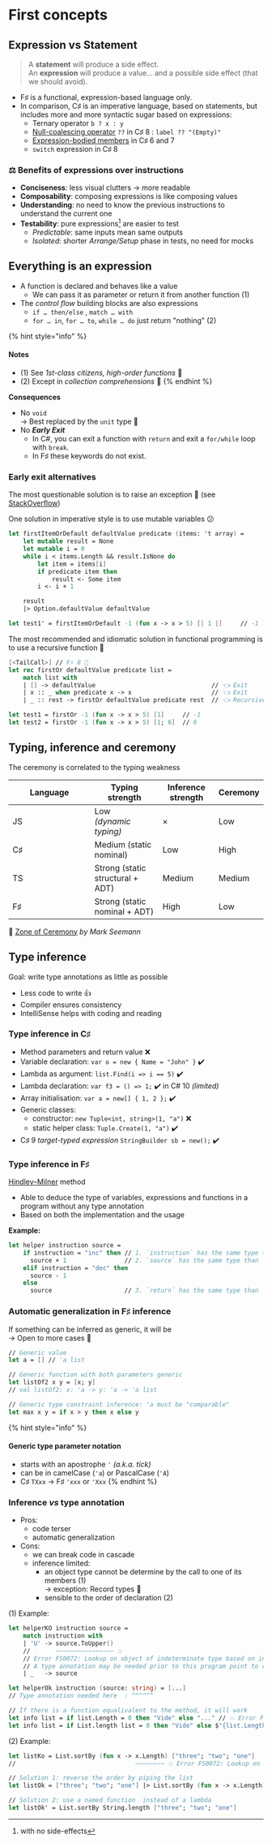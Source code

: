 # First concepts

## Expression vs Statement

> A **statement** will produce a side effect.\
> An **expression** will produce a value... and a possible side effect (that we should avoid).

* F♯ is a functional, expression-based language only.
* In comparison, C♯ is an imperative language, based on statements, but includes more and more syntactic sugar based on expressions:
  * Ternary operator `b ? x : y`
  * [Null-coalescing operator](https://docs.microsoft.com/en-us/dotnet/csharp/language-reference/operators/null-coalescing-operator) `??` in C♯ 8 : `label ?? "(Empty)"`
  * [Expression-bodied members](https://docs.microsoft.com/en-us/dotnet/csharp/programming-guide/statements-expressions-operators/expression-bodied-members) in C♯ 6 and 7
  * `switch` expression in C♯ 8

### ⚖️ Benefits of expressions over instructions

* **Conciseness**: less visual clutters → more readable
* **Composability**: composing expressions is like composing values
* **Understanding**: no need to know the previous instructions to understand the current one
* **Testability**: pure expressions[^1] are easier to test
  * _Predictable_: same inputs mean same outputs
  * _Isolated_: shorter _Arrange/Setup_ phase in tests, no need for mocks

## Everything is an expression

* A function is declared and behaves like a value
  * We can pass it as parameter or return it from another function (1)
* The _control flow_ building blocks are also expressions
  * `if … then/else` , `match … with`
  * `for … in`, `for … to`, `while … do` just return "nothing" (2)

{% hint style="info" %}
#### Notes

* (1) See _1st-class citizens, high-order functions_ 📍
* (2) Except in _collection comprehensions_ 📍
{% endhint %}

**Consequences**

* No `void`\
  → Best replaced by the `unit` type 📍
* No _**Early Exit**_
  * In C#, you can exit a function with `return` and exit a `for/while` loop with `break`.
  * In F♯ these keywords do not exist.

### Early exit alternatives

The most questionable solution is to raise an exception 💩 (see [StackOverflow](https://stackoverflow.com/a/42018355/8634147))

One solution in imperative style is to use mutable variables 😕

```fsharp
let firstItemOrDefault defaultValue predicate (items: 't array) =
    let mutable result = None
    let mutable i = 0
    while i < items.Length && result.IsNone do
        let item = items[i]
        if predicate item then
            result <- Some item
        i <- i + 1

    result
    |> Option.defaultValue defaultValue

let test1' = firstItemOrDefault -1 (fun x -> x > 5) [| 1 |]     // -1
```

The most recommended and idiomatic solution in functional programming is to use a recursive function 📍

```fsharp
[<TailCall>] // F♯ 8 📍
let rec firstOr defaultValue predicate list =
    match list with
    | [] -> defaultValue                                // 👈 Exit
    | x :: _ when predicate x -> x                      // 👈 Exit
    | _ :: rest -> firstOr defaultValue predicate rest  // 👈 Recursive call to continue

let test1 = firstOr -1 (fun x -> x > 5) [1]     // -1
let test2 = firstOr -1 (fun x -> x > 5) [1; 6]  // 6
```

## Typing, inference and ceremony

The ceremony is correlated to the typing weakness

<table><thead><tr><th width="146">Language</th><th>Typing strength</th><th>Inference strength</th><th>Ceremony</th></tr></thead><tbody><tr><td>JS</td><td>Low<br><em>(dynamic typing)</em></td><td>×</td><td>Low</td></tr><tr><td>C♯</td><td>Medium (static nominal)</td><td>Low</td><td>High</td></tr><tr><td>TS</td><td>Strong (static structural + ADT)</td><td>Medium</td><td>Medium</td></tr><tr><td>F♯</td><td>Strong (static nominal + ADT)</td><td>High</td><td>Low</td></tr></tbody></table>

🔗 [Zone of Ceremony](https://blog.ploeh.dk/2019/12/16/zone-of-ceremony/) _by Mark Seemann_

## Type inference

Goal: write type annotations as little as possible

* Less code to write 👍
* Compiler ensures consistency
* IntelliSense helps with coding and reading

### Type inference in C♯

* Method parameters and return value ❌
* Variable declaration: `var o = new { Name = "John" }` ✔️
* Lambda as argument: `list.Find(i => i == 5)` ✔️
* Lambda declaration: `var f3 = () => 1;` ✔️ in C# 10 _(limited)_
* Array initialisation: `var a = new[] { 1, 2 };` ✔️
* Generic classes:
  * constructor: `new Tuple<int, string>(1, "a")` ❌
  * static helper class: `Tuple.Create(1, "a")` ✔️
* C♯ 9 _target-typed expression_ `StringBuilder sb = new();` ✔️

### Type inference in F♯

[Hindley–Milner](https://en.wikipedia.org/wiki/Hindley%E2%80%93Milner_type_system) method

* Able to deduce the type of variables, expressions and functions in a program without any type annotation
* Based on both the implementation and the usage

**Example:**

```fsharp
let helper instruction source =
    if instruction = "inc" then // 1. `instruction` has the same type than `"inc"` => `string`
      source + 1                // 2. `source` has the same type than `1` => `int`
    elif instruction = "dec" then
      source - 1
    else
      source                    // 3. `return` has the same type than `source` => `int`
```

### Automatic generalization in F♯ inference

If something can be inferred as generic, it will be\
→ Open to more cases 🥳

```fsharp
// Generic value
let a = [] // 'a list

// Generic function with both parameters generic
let listOf2 x y = [x; y]
// val listOf2: x: 'a -> y: 'a -> 'a list

// Generic type constraint inference: 'a must be "comparable"
let max x y = if x > y then x else y
```

{% hint style="info" %}
#### Generic type parameter notation

* starts with an apostrophe `'` _(a.k.a. tick)_
* can be in camelCase (`'a`) or PascalCase (`'A`)
* C♯ `TXxx` → F♯ `'xxx` or `'Xxx`
{% endhint %}

### Inference _vs_ type annotation

* Pros:
  * code terser
  * automatic generalization
* Cons:
  * we can break code in cascade
  * inference limited:
    * an object type cannot be determine by the call to one of its members (1)\
      → exception: Record types 📍
    * sensible to the order of declaration (2)

(1) Example:

```fsharp
let helperKO instruction source =
    match instruction with
    | 'U' -> source.ToUpper()
    //       ~~~~~~~~~~~~~~~~ 💥
    // Error FS0072: Lookup on object of indeterminate type based on information prior to this program point.
    // A type annotation may be needed prior to this program point to constrain the type of the object.
    | _   -> source

let helperOk instruction (source: string) = [...]
// Type annotation needed here  : ^^^^^^

// If there is a function equalivalent to the method, it will work
let info list = if list.Length = 0 then "Vide" else "..." // 💥 Error FS0072...
let info list = if List.length list = 0 then "Vide" else $"{list.Length} éléments" // 👌
```

(2) Example:

```fsharp
let listKo = List.sortBy (fun x -> x.Length) ["three"; "two"; "one"]
//                                 ~~~~~~~~ 💥 Error FS0072: Lookup on object of indeterminate type...

// Solution 1: reverse the order by piping the list
let listOk = ["three"; "two"; "one"] |> List.sortBy (fun x -> x.Length)

// Solution 2: use a named function  instead of a lambda
let listOk' = List.sortBy String.length ["three"; "two"; "one"]
```

[^1]: with no side-effects
